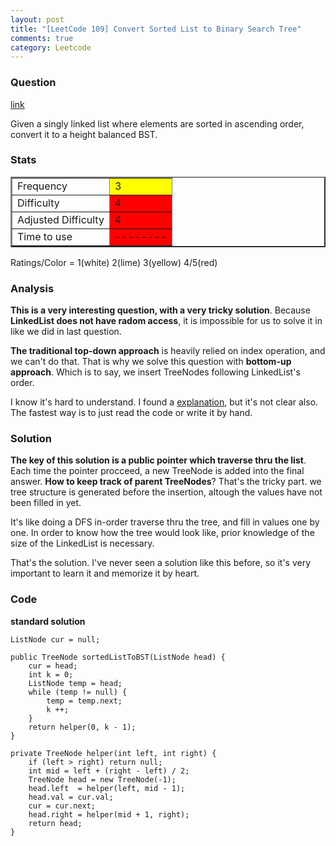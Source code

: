 ```yaml
---
layout: post
title: "[LeetCode 109] Convert Sorted List to Binary Search Tree"
comments: true
category: Leetcode
---
```


### Question

[link](https://oj.leetcode.com/problems/convert-sorted-list-to-binary-search-tree/)

<div class="question-content">
            <p></p><p>Given a singly linked list where elements are sorted in ascending order, convert it to a height balanced BST.</p><p></p>
          </div>

### Stats

<table border="2">
	<tr>
		<td>Frequency</td>
		<td bgcolor="yellow">3</td>
	</tr>
	<tr>
		<td>Difficulty</td>
		<td bgcolor="red">4</td>
	</tr>
	<tr>
		<td>Adjusted Difficulty</td>
		<td bgcolor="red">4</td>
	</tr>
	<tr>
		<td>Time to use</td>
		<td bgcolor="red">--------</td>
	</tr>
</table>

Ratings/Color = 1(white) 2(lime) 3(yellow) 4/5(red)

### Analysis

**This is a very interesting question, with a very tricky solution**. Because **LinkedList does not have radom access**, it is impossible for us to solve it in like we did in last question.

**The traditional top-down approach** is heavily relied on index operation, and we can't do that. That is why we solve this question with **bottom-up approach**. Which is to say, we insert TreeNodes following LinkedList's order.

I know it's hard to understand. I found a [explanation](http://leetcode.com/2010/11/convert-binary-search-tree-bst-to.html), but it's not clear also. The fastest way is to just read the code or write it by hand.

### Solution

**The key of this solution is a public pointer which traverse thru the list**. Each time the pointer procceed, a new TreeNode is added into the final answer. **How to keep track of parent TreeNodes**? That's the tricky part. we tree structure is generated before the insertion, altough the values have not been filled in yet.

It's like doing a DFS in-order traverse thru the tree, and fill in values one by one. In order to know how the tree would look like, prior knowledge of the size of the LinkedList is necessary.

That's the solution. I've never seen a solution like this before, so it's very important to learn it and memorize it by heart.

### Code

**standard solution**

    ListNode cur = null;

    public TreeNode sortedListToBST(ListNode head) {
        cur = head;
        int k = 0;
        ListNode temp = head;
        while (temp != null) {
            temp = temp.next;
            k ++;
        }
        return helper(0, k - 1);
    }

    private TreeNode helper(int left, int right) {
        if (left > right) return null;
        int mid = left + (right - left) / 2;
        TreeNode head = new TreeNode(-1);
        head.left  = helper(left, mid - 1);
        head.val = cur.val;
        cur = cur.next;
        head.right = helper(mid + 1, right);
        return head;
    }
